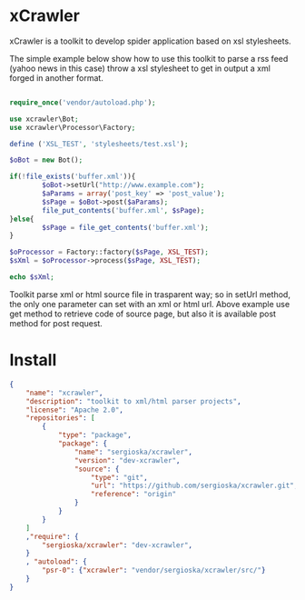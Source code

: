 xCrawler
=======

xCrawler is a toolkit to develop spider application based on xsl stylesheets.

The simple example below show how to use this toolkit to parse a rss feed (yahoo news in this case) throw a xsl stylesheet to get in output a xml forged in another format. 

```php

require_once('vendor/autoload.php');

use xcrawler\Bot;
use xcrawler\Processor\Factory;

define ('XSL_TEST', 'stylesheets/test.xsl');

$oBot = new Bot();

if(!file_exists('buffer.xml')){
        $oBot->setUrl("http://www.example.com");
        $aParams = array('post_key' => 'post_value');
        $sPage = $oBot->post($aParams);
        file_put_contents('buffer.xml', $sPage);
}else{
        $sPage = file_get_contents('buffer.xml');
}

$oProcessor = Factory::factory($sPage, XSL_TEST);
$sXml = $oProcessor->process($sPage, XSL_TEST);

echo $sXml;

```

Toolkit parse xml or html source file in trasparent way; so in setUrl method, the only one parameter can set with an xml or html url. 
Above example use get method to retrieve code of source page, but also it is available post method for post request.


Install
=======

```json
{
    "name": "xcrawler",
    "description": "toolkit to xml/html parser projects",
    "license": "Apache 2.0",
    "repositories": [
        {
            "type": "package",
            "package": {
                "name": "sergioska/xcrawler",
                "version": "dev-xcrawler",
                "source": {
                    "type": "git",
                    "url": "https://github.com/sergioska/xcrawler.git",
                    "reference": "origin"
                }
            }
        }
    ]
    ,"require": {
        "sergioska/xcrawler": "dev-xcrawler",
    }
    , "autoload": {
        "psr-0": {"xcrawler": "vendor/sergioska/xcrawler/src/"}
    }
}
```


```



